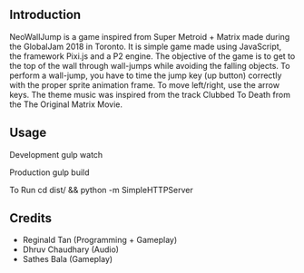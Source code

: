 Introduction
------------
NeoWallJump is a game inspired from Super Metroid + Matrix made during the GlobalJam 2018 in Toronto. It is simple game made using JavaScript, the framework Pixi.js and a P2 engine. The objective of the game is to get to the top of the wall through wall-jumps while avoiding the falling objects. To perform a wall-jump, you have to time the jump key (up button) correctly with the proper sprite animation frame. To move left/right, use the arrow keys. The theme music was inspired from the track Clubbed To Death from the The Original Matrix Movie.

Usage
--------------

Development
    gulp watch

Production
    gulp build

To Run
    cd dist/ && python -m SimpleHTTPServer

Credits
--------
- Reginald Tan (Programming + Gameplay)
- Dhruv Chaudhary (Audio)
- Sathes Bala (Gameplay)

